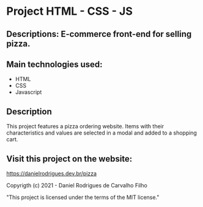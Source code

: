 # Project HTML - CSS - JS

## Descriptions: E-commerce front-end for selling pizza.

## Main technologies used:
- HTML
- CSS
- Javascript

## Description
This project features a pizza ordering website. Items with their characteristics and values are selected in a modal and added to a shopping cart.

## Visit this project on the website:
https://danielrodrigues.dev.br/pizza

Copyrigth (c) 2021 - Daniel Rodrigues de Carvalho Filho

"This project is licensed under the terms of the MIT license."
